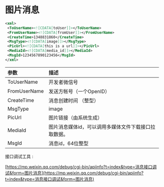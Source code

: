 # 图片消息

```xml
<xml>
 <ToUserName><![CDATA[toUser]]></ToUserName>
 <FromUserName><![CDATA[fromUser]]></FromUserName>
 <CreateTime>1348831860</CreateTime>
 <MsgType><![CDATA[image]]></MsgType>
 <PicUrl><![CDATA[this is a url]]></PicUrl>
 <MediaId><![CDATA[media_id]]></MediaId>
 <MsgId>1234567890123456</MsgId>
</xml>
```

| 参数 | 描述 |
| :--- | :--- |
| ToUserName | 开发者微信号 |
| FromUserName | 发送方帐号（一个OpenID） |
| CreateTime | 消息创建时间 （整型） |
| MsgType | image |
| PicUrl | 图片链接（由系统生成） |
| MediaId | 图片消息媒体id，可以调用多媒体文件下载接口拉取数据。 |
| MsgId | 消息id，64位整型 |

接口调试工具 : 

[https://mp.weixin.qq.com/debug/cgi-bin/apiinfo?t=index&type=消息接口调试&form=图片消息](https://mp.weixin.qq.com/debug/cgi-bin/apiinfo?t=index&type=消息接口调试&form=图片消息)

